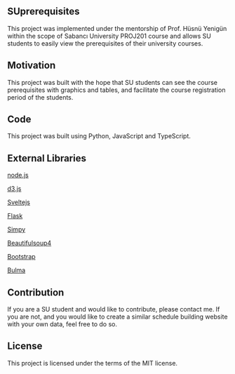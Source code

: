 ## SUprerequisites

This project was implemented under the mentorship of Prof. Hüsnü Yenigün within the scope of Sabancı University PROJ201 course and allows SU students to easily view the prerequisites of their university courses.

## Motivation

This project was built with the hope that SU students can see the course prerequisites with graphics and tables, and facilitate the course registration period of the students.

## Code

This project was built using Python, JavaScript and TypeScript.

## External Libraries

[node.js](https://github.com/nodejs/node)

[d3.js](https://github.com/d3/d3)

[Sveltejs](https://github.com/sveltejs/svelte)

[Flask](https://github.com/pallets/flask/)

[Simpy](https://github.com/simpx/simpy)

[Beautifulsoup4](http://www.crummy.com/software/BeautifulSoup/bs4/)

[Bootstrap](https://github.com/twbs/bootstrap)

[Bulma](https://github.com/jgthms/bulma)

## Contribution

If you are a SU student and would like to contribute, please contact me. If you are not, and you would like
to create a similar schedule building website with your own data, feel free to do so.

## License

This project is licensed under the terms of the MIT license.     
